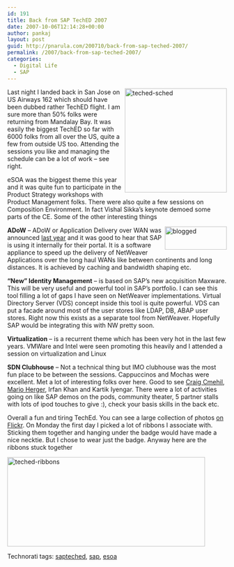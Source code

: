 ```yaml
---
id: 191
title: Back from SAP TechED 2007
date: 2007-10-06T12:14:28+00:00
author: pankaj
layout: post
guid: http://pnarula.com/200710/back-from-sap-teched-2007/
permalink: /2007/back-from-sap-teched-2007/
categories:
  - Digital Life
  - SAP
---
```

<a href="http://pnarula.com/images/bt/BackfromSAPTechED2007_9DF1/techedsched.jpg" onclick="_gaq.push(['_trackEvent', 'outbound-article', 'http://pnarula.com/images/bt/BackfromSAPTechED2007_9DF1/techedsched.jpg', '']);" ><img style="border-right: 0px; border-top: 0px; border-left: 0px; border-bottom: 0px" height="239" alt="teched-sched" src="http://pnarula.com/images/bt/BackfromSAPTechED2007_9DF1/techedsched_thumb.jpg" width="234" align="right" border="0" /></a> Last night I landed back in San Jose on US Airways 162 which should have been dubbed rather TechED flight. I am sure more than 50% folks were returning from Mandalay Bay. It was easily the biggest TechED so far with 6000 folks from all over the US, quite a few from outside US too. Attending the sessions you like and managing the schedule can be a lot of work &#8211; see right.

eSOA was the biggest theme this year and it was quite fun to participate in the Product Strategy workshops with Product Management folks. There were also quite a few sessions on Composition Environment. In fact Vishal Sikka&#8217;s keynote demoed some parts of the CE. Some of the other interesting things 

<a href="http://pnarula.com/images/bt/BackfromSAPTechED2007_9DF1/blogged.jpg" onclick="_gaq.push(['_trackEvent', 'outbound-article', 'http://pnarula.com/images/bt/BackfromSAPTechED2007_9DF1/blogged.jpg', '']);" ><img style="border-right: 0px; border-top: 0px; border-left: 0px; border-bottom: 0px" height="53" alt="blogged" src="http://pnarula.com/images/bt/BackfromSAPTechED2007_9DF1/blogged_thumb.jpg" width="142" align="right" border="0" /></a> **ADoW** &#8211; ADoW or Application Delivery over WAN was announced <a href="http://www.fortybeans.com/index.php?itemid=6" onclick="_gaq.push(['_trackEvent', 'outbound-article', 'http://www.fortybeans.com/index.php?itemid=6', 'last year']);" >last year</a> and it was good to hear that SAP is using it internally for their portal. It is a software appliance to speed up the delivery of NetWeaver Applications over the long haul WANs like between continents and long distances. It is achieved by caching and bandwidth shaping etc. 

**&#8220;New&#8221; Identity Management** &#8211; is based on SAP&#8217;s new acquisition Maxware. This will be very useful and powerful tool in SAP&#8217;s portfolio. I can see this tool filling a lot of gaps I have seen on NetWeaver implementations. Virtual Directory Server (VDS) concept inside this tool is quite powerful. VDS can put a facade around most of the user stores like LDAP, DB, ABAP user stores. Right now this exists as a separate tool from NetWeaver. Hopefully SAP would be integrating this with NW pretty soon.&nbsp; 

**Virtualization** &#8211; is a recurrent theme which has been very hot in the last few years. VMWare and Intel were seen promoting this heavily and I attended a session on virtualization and Linux

**SDN Clubhouse** &#8211; Not a technical thing but IMO clubhouse was the most fun place to be between the sessions. Cappuccinos and Mochas were excellent. Met a lot of interesting folks over here. Good to see <a href="http://craig.cmehil.com/" onclick="_gaq.push(['_trackEvent', 'outbound-article', 'http://craig.cmehil.com/', 'Craig Cmehil']);" >Craig Cmehil</a>, <a href="https://www.sdn.sap.com/irj/sdn/weblogs?blog=/pub/u/8366" onclick="_gaq.push(['_trackEvent', 'outbound-article', 'https://www.sdn.sap.com/irj/sdn/weblogs?blog=/pub/u/8366', 'Mario Herger']);" >Mario Herger</a>, Irfan Khan and Kartik Iyengar. There were a lot of activities going on like SAP demos on the pods, community theater, 5 partner stalls with lots of ipod touches to give :), check your basis skills in the back etc.

Overall a fun and tiring TechEd. You can see a large collection of photos <a href="http://www.flickr.com/groups/sapteched/pool/" onclick="_gaq.push(['_trackEvent', 'outbound-article', 'http://www.flickr.com/groups/sapteched/pool/', 'on Flickr']);" >on Flickr</a>. On Monday the first day I picked a lot of ribbons I associate with. Sticking them together and hanging under the badge would have made a nice necktie. But I chose to wear just the badge. Anyway here are the ribbons stuck together

<a href="http://pnarula.com/images/bt/BackfromSAPTechED2007_9DF1/techedribbons.jpg" onclick="_gaq.push(['_trackEvent', 'outbound-article', 'http://pnarula.com/images/bt/BackfromSAPTechED2007_9DF1/techedribbons.jpg', '']);" ><img style="border-right: 0px; border-top: 0px; border-left: 0px; border-bottom: 0px" height="205" alt="teched-ribbons" src="http://pnarula.com/images/bt/BackfromSAPTechED2007_9DF1/techedribbons_thumb.jpg" width="454" border="0" /></a>

<div class="wlWriterSmartContent" id="scid:0767317B-992E-4b12-91E0-4F059A8CECA8:cb38ed3b-0d1a-4003-b40b-804022a63621" style="padding-right: 0px; display: inline; padding-left: 0px; padding-bottom: 0px; margin: 0px; padding-top: 0px">
  Technorati tags: <a href="http://technorati.com/tags/sapteched" onclick="_gaq.push(['_trackEvent', 'outbound-article', 'http://technorati.com/tags/sapteched', 'sapteched']);"  rel="tag">sapteched</a>, <a href="http://technorati.com/tags/sap" onclick="_gaq.push(['_trackEvent', 'outbound-article', 'http://technorati.com/tags/sap', 'sap']);"  rel="tag">sap</a>, <a href="http://technorati.com/tags/esoa" onclick="_gaq.push(['_trackEvent', 'outbound-article', 'http://technorati.com/tags/esoa', 'esoa']);"  rel="tag">esoa</a>
</div>
